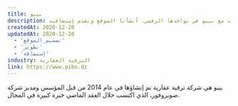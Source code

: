 ```yaml
---
title: بيبو
description: تعاونت يونيفارواب مع بيبو في تواجدها الرقمي. أنشأنا الموقع ونقدم إستضافته.
createdAt: 2020-12-20
updatedAt: 2020-12-20
  - 'تصميم_الموقع'
  - 'تطوير'
  - 'إستضافة'
industry: الترقية العقارية
link: https://www.pibo.dz
---
```


بيبو هي شركة ترقية عقارية تم إنشاؤها في عام 2014 من قبل المؤسس ومدير شركة صوبروفور، الذي اكتسب خلال العقد الماضي خبرة كبيرة في المجال.
